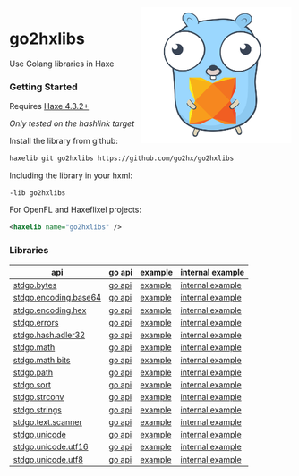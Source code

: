 <img src="logo.svg" width="270" align="right"/>

go2hxlibs
===============

Use Golang libraries in Haxe

### Getting Started
Requires [Haxe 4.3.2+](https://build.haxe.org/builds/haxe/)

*Only tested on the hashlink target*

Install the library from github:
```sh
haxelib git go2hxlibs https://github.com/go2hx/go2hxlibs
```

Including the library in your hxml:
```hxml
-lib go2hxlibs
```

For OpenFL and Haxeflixel projects:
```xml
<haxelib name="go2hxlibs" />
```


### Libraries

| api | go api | example | internal example |
| - | - | - | - |
| [stdgo.bytes](https://go2hx.github.io/stdgo/bytes) | [go api](https://pkg.go.dev/bytes) | [example](https://github.com/go2hx/go2hxlibs/blob/master/examples/bytes/Bytes.hx) | [internal example](https://github.com/go2hx/go2hxlibs/blob/master/examples/bytes/internal/_internal/github_com/go2hx/libraries/examples/bytes/internal/Internal.hx)|
| [stdgo.encoding.base64](https://go2hx.github.io/stdgo/encoding/base64) | [go api](https://pkg.go.dev/encoding/base64) | [example](https://github.com/go2hx/go2hxlibs/blob/master/examples/encoding/base64/Base64.hx) | [internal example](https://github.com/go2hx/go2hxlibs/blob/master/examples/encoding/base64/internal/_internal/github_com/go2hx/libraries/examples/encoding/base64/internal/Internal.hx)|
| [stdgo.encoding.hex](https://go2hx.github.io/stdgo/encoding/hex) | [go api](https://pkg.go.dev/encoding/hex) | [example](https://github.com/go2hx/go2hxlibs/blob/master/examples/encoding/hex/Hex.hx) | [internal example](https://github.com/go2hx/go2hxlibs/blob/master/examples/encoding/hex/internal/_internal/github_com/go2hx/libraries/examples/encoding/hex/internal/Internal.hx)|
| [stdgo.errors](https://go2hx.github.io/stdgo/errors) | [go api](https://pkg.go.dev/errors) | [example](https://github.com/go2hx/go2hxlibs/blob/master/examples/errors/Errors.hx) | [internal example](https://github.com/go2hx/go2hxlibs/blob/master/examples/errors/internal/_internal/github_com/go2hx/libraries/examples/errors/internal/Internal.hx)|
| [stdgo.hash.adler32](https://go2hx.github.io/stdgo/hash/adler32) | [go api](https://pkg.go.dev/hash/adler32) | [example](https://github.com/go2hx/go2hxlibs/blob/master/examples/hash/adler32/Adler32.hx) | [internal example](https://github.com/go2hx/go2hxlibs/blob/master/examples/hash/adler32/internal/_internal/github_com/go2hx/libraries/examples/hash/adler32/internal/Internal.hx)|
| [stdgo.math](https://go2hx.github.io/stdgo/math) | [go api](https://pkg.go.dev/math) | [example](https://github.com/go2hx/go2hxlibs/blob/master/examples/math/Math.hx) | [internal example](https://github.com/go2hx/go2hxlibs/blob/master/examples/math/internal/_internal/github_com/go2hx/libraries/examples/math/internal/Internal.hx)|
| [stdgo.math.bits](https://go2hx.github.io/stdgo/math/bits) | [go api](https://pkg.go.dev/math/bits) | [example](https://github.com/go2hx/go2hxlibs/blob/master/examples/math/bits/Bits.hx) | [internal example](https://github.com/go2hx/go2hxlibs/blob/master/examples/math/bits/internal/_internal/github_com/go2hx/libraries/examples/math/bits/internal/Internal.hx)|
| [stdgo.path](https://go2hx.github.io/stdgo/path) | [go api](https://pkg.go.dev/path) | [example](https://github.com/go2hx/go2hxlibs/blob/master/examples/path/Path.hx) | [internal example](https://github.com/go2hx/go2hxlibs/blob/master/examples/path/internal/_internal/github_com/go2hx/libraries/examples/path/internal/Internal.hx)|
| [stdgo.sort](https://go2hx.github.io/stdgo/sort) | [go api](https://pkg.go.dev/sort) | [example](https://github.com/go2hx/go2hxlibs/blob/master/examples/sort/Sort.hx) | [internal example](https://github.com/go2hx/go2hxlibs/blob/master/examples/sort/internal/_internal/github_com/go2hx/libraries/examples/sort/internal/Internal.hx)|
| [stdgo.strconv](https://go2hx.github.io/stdgo/strconv) | [go api](https://pkg.go.dev/strconv) | [example](https://github.com/go2hx/go2hxlibs/blob/master/examples/strconv/Strconv.hx) | [internal example](https://github.com/go2hx/go2hxlibs/blob/master/examples/strconv/internal/_internal/github_com/go2hx/libraries/examples/strconv/internal/Internal.hx)|
| [stdgo.strings](https://go2hx.github.io/stdgo/strings) | [go api](https://pkg.go.dev/strings) | [example](https://github.com/go2hx/go2hxlibs/blob/master/examples/strings/Strings.hx) | [internal example](https://github.com/go2hx/go2hxlibs/blob/master/examples/strings/internal/_internal/github_com/go2hx/libraries/examples/strings/internal/Internal.hx)|
| [stdgo.text.scanner](https://go2hx.github.io/stdgo/text/scanner) | [go api](https://pkg.go.dev/text/scanner) | [example](https://github.com/go2hx/go2hxlibs/blob/master/examples/text/scanner/Scanner.hx) | [internal example](https://github.com/go2hx/go2hxlibs/blob/master/examples/text/scanner/internal/_internal/github_com/go2hx/libraries/examples/text/scanner/internal/Internal.hx)|
| [stdgo.unicode](https://go2hx.github.io/stdgo/unicode) | [go api](https://pkg.go.dev/unicode) | [example](https://github.com/go2hx/go2hxlibs/blob/master/examples/unicode/Unicode.hx) | [internal example](https://github.com/go2hx/go2hxlibs/blob/master/examples/unicode/internal/_internal/github_com/go2hx/libraries/examples/unicode/internal/Internal.hx)|
| [stdgo.unicode.utf16](https://go2hx.github.io/stdgo/unicode/utf16) | [go api](https://pkg.go.dev/unicode/utf16) | [example](https://github.com/go2hx/go2hxlibs/blob/master/examples/unicode/utf16/Utf16.hx) | [internal example](https://github.com/go2hx/go2hxlibs/blob/master/examples/unicode/utf16/internal/_internal/github_com/go2hx/libraries/examples/unicode/utf16/internal/Internal.hx)|
| [stdgo.unicode.utf8](https://go2hx.github.io/stdgo/unicode/utf8) | [go api](https://pkg.go.dev/unicode/utf8) | [example](https://github.com/go2hx/go2hxlibs/blob/master/examples/unicode/utf8/Utf8.hx) | [internal example](https://github.com/go2hx/go2hxlibs/blob/master/examples/unicode/utf8/internal/_internal/github_com/go2hx/libraries/examples/unicode/utf8/internal/Internal.hx)|
